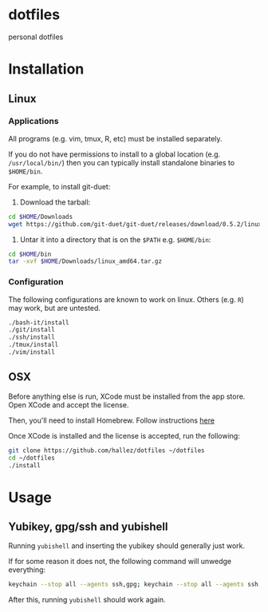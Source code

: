 # dotfiles

personal dotfiles

# Installation

## Linux

### Applications

All programs (e.g. vim, tmux, R, etc) must be installed separately.

If you do not have permissions to install to a global location (e.g.
`/usr/local/bin/`) then you can typically install standalone binaries to
`$HOME/bin`.

For example, to install git-duet:

1. Download the tarball:

```sh
cd $HOME/Downloads
wget https://github.com/git-duet/git-duet/releases/download/0.5.2/linux_amd64.tar.gz
```

1. Untar it into a directory that is on the `$PATH` e.g. `$HOME/bin`:

```sh
cd $HOME/bin
tar -xvf $HOME/Downloads/linux_amd64.tar.gz
```

### Configuration

The following configurations are known to work on linux. Others (e.g. `R`) may
work, but are untested.

```sh
./bash-it/install
./git/install
./ssh/install
./tmux/install
./vim/install
```

## OSX

Before anything else is run, XCode must be installed from the app store.
Open XCode and accept the license.

Then, you'll need to install Homebrew. Follow instructions [here](https://brew.sh/)

Once XCode is installed and the license is accepted, run the following:

```sh
git clone https://github.com/hallez/dotfiles ~/dotfiles
cd ~/dotfiles
./install
```

# Usage

## Yubikey, gpg/ssh and yubishell

Running `yubishell` and inserting the yubikey should generally just work.

If for some reason it does not, the following command will unwedge everything:

```sh
keychain --stop all --agents ssh,gpg; keychain --stop all --agents ssh,gpg
```

After this, running `yubishell` should work again.
